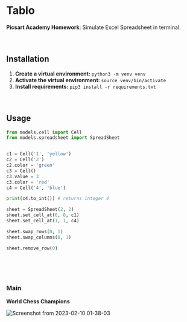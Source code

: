 # <b>Tablo</b>
<b>Picsart Academy Homework</b>: Simulate Excel Spreadsheet in terminal.<br><br><br>

## Installation
1. <b>Create a virtual environment: </b> `python3 -m venv venv`
2. <b>Activate the virtual environment: </b> `source venv/bin/activate`
3. <b>Install requirements: </b> `pip3 install -r requirements.txt`
<br><br><br>

## Usage

```python
from models.cell import Cell
from models.spreadsheet import SpreadSheet


c1 = Cell('1', 'yellow')
c2 = Cell('2')
c2.color = 'green'
c3 = Cell()
c3.value = 3
c3.color = 'red'
c4 = Cell('4', 'blue')

print(c4.to_int()) # returns integer 4

sheet = SpreadSheet(2, 2)
sheet.set_cell_at(0, 0, c1)
sheet.set_cell_at(1, 1, c4)

sheet.swap_rows(0, 1)
sheet.swap_columns(0, 1)

sheet.remove_row(0)
```
<br><br><br>
### Main
<b>World Chess Champions</b><br>

![Screenshot from 2023-02-10 01-38-03](https://user-images.githubusercontent.com/99897064/217945554-0d8feae6-75e5-40ce-a785-74cc2fbfb8ac.png)
